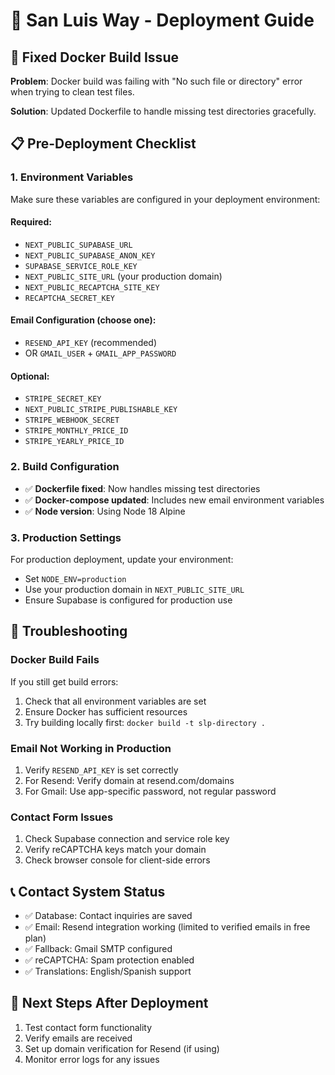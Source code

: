 # 🚀 San Luis Way - Deployment Guide

## 🐛 Fixed Docker Build Issue

**Problem**: Docker build was failing with "No such file or directory" error when trying to clean test files.

**Solution**: Updated Dockerfile to handle missing test directories gracefully.

## 📋 Pre-Deployment Checklist

### 1. Environment Variables
Make sure these variables are configured in your deployment environment:

#### Required:
- `NEXT_PUBLIC_SUPABASE_URL`
- `NEXT_PUBLIC_SUPABASE_ANON_KEY`
- `SUPABASE_SERVICE_ROLE_KEY`
- `NEXT_PUBLIC_SITE_URL` (your production domain)
- `NEXT_PUBLIC_RECAPTCHA_SITE_KEY`
- `RECAPTCHA_SECRET_KEY`

#### Email Configuration (choose one):
- `RESEND_API_KEY` (recommended)
- OR `GMAIL_USER` + `GMAIL_APP_PASSWORD`

#### Optional:
- `STRIPE_SECRET_KEY`
- `NEXT_PUBLIC_STRIPE_PUBLISHABLE_KEY`
- `STRIPE_WEBHOOK_SECRET`
- `STRIPE_MONTHLY_PRICE_ID`
- `STRIPE_YEARLY_PRICE_ID`

### 2. Build Configuration
- ✅ **Dockerfile fixed**: Now handles missing test directories
- ✅ **Docker-compose updated**: Includes new email environment variables
- ✅ **Node version**: Using Node 18 Alpine

### 3. Production Settings

For production deployment, update your environment:
- Set `NODE_ENV=production`
- Use your production domain in `NEXT_PUBLIC_SITE_URL`
- Ensure Supabase is configured for production use

## 🔧 Troubleshooting

### Docker Build Fails
If you still get build errors:
1. Check that all environment variables are set
2. Ensure Docker has sufficient resources
3. Try building locally first: `docker build -t slp-directory .`

### Email Not Working in Production
1. Verify `RESEND_API_KEY` is set correctly
2. For Resend: Verify domain at resend.com/domains
3. For Gmail: Use app-specific password, not regular password

### Contact Form Issues
1. Check Supabase connection and service role key
2. Verify reCAPTCHA keys match your domain
3. Check browser console for client-side errors

## 📞 Contact System Status
- ✅ Database: Contact inquiries are saved
- ✅ Email: Resend integration working (limited to verified emails in free plan)
- ✅ Fallback: Gmail SMTP configured
- ✅ reCAPTCHA: Spam protection enabled
- ✅ Translations: English/Spanish support

## 🎯 Next Steps After Deployment
1. Test contact form functionality
2. Verify emails are received
3. Set up domain verification for Resend (if using)
4. Monitor error logs for any issues